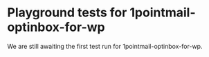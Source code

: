 # Playground tests for 1pointmail-optinbox-for-wp
We are still awaiting the first test run for 1pointmail-optinbox-for-wp.
